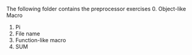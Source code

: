 The following folder contains the preprocessor exercises
0. Object-like Macro
1. Pi
2. File name
3. Function-like macro
4. SUM

